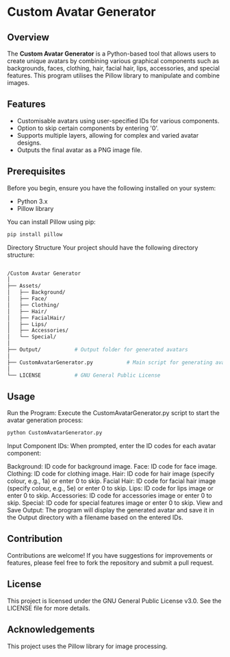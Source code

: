 # Custom Avatar Generator

## Overview
The **Custom Avatar Generator** is a Python-based tool that allows users to create unique avatars by combining various graphical components such as backgrounds, faces, clothing, hair, facial hair, lips, accessories, and special features. This program utilises the Pillow library to manipulate and combine images.

## Features
- Customisable avatars using user-specified IDs for various components.
- Option to skip certain components by entering '0'.
- Supports multiple layers, allowing for complex and varied avatar designs.
- Outputs the final avatar as a PNG image file.

## Prerequisites
Before you begin, ensure you have the following installed on your system:
- Python 3.x
- Pillow library

You can install Pillow using pip:

```bash
pip install pillow
```

Directory Structure
Your project should have the following directory structure:

```bash

/Custom Avatar Generator
│
├── Assets/
│   ├── Background/
│   ├── Face/
│   ├── Clothing/
│   ├── Hair/
│   ├── FacialHair/
│   ├── Lips/
│   ├── Accessories/
│   └── Special/
│
├── Output/           # Output folder for generated avatars
│
├── CustomAvatarGenerator.py           # Main script for generating avatars
│
└── LICENSE           # GNU General Public License

```

## Usage
Run the Program: Execute the CustomAvatarGenerator.py script to start the avatar generation process:
```bash
python CustomAvatarGenerator.py
```
Input Component IDs: When prompted, enter the ID codes for each avatar component:

Background: ID code for background image.
Face: ID code for face image.
Clothing: ID code for clothing image.
Hair: ID code for hair image (specify colour, e.g., 1a) or enter 0 to skip.
Facial Hair: ID code for facial hair image (specify colour, e.g., 5e) or enter 0 to skip.
Lips: ID code for lips image or enter 0 to skip.
Accessories: ID code for accessories image or enter 0 to skip.
Special: ID code for special features image or enter 0 to skip.
View and Save Output: The program will display the generated avatar and save it in the Output directory with a filename based on the entered IDs.

## Contribution
Contributions are welcome! If you have suggestions for improvements or features, please feel free to fork the repository and submit a pull request.

## License
This project is licensed under the GNU General Public License v3.0. See the LICENSE file for more details.

## Acknowledgements
This project uses the Pillow library for image processing.

